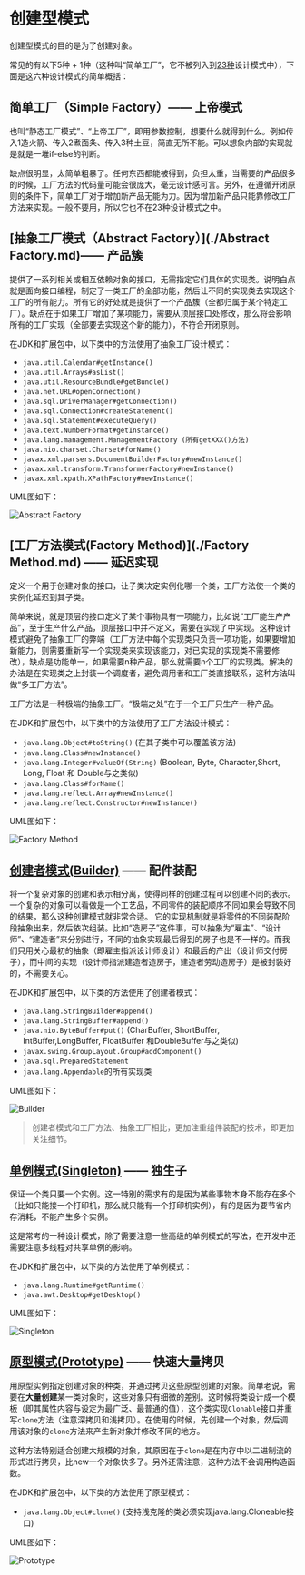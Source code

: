 # 创建型模式

创建型模式的目的是为了创建对象。

常见的有以下5种 + 1种（这种叫“简单工厂”，它不被列入到[23种](http://ichennan.com/2016/08/09/DesignPattern.html)设计模式中），下面是这六种设计模式的简单概括：

## 简单工厂（Simple Factory）—— 上帝模式
也叫“静态工厂模式”、“上帝工厂”，即用参数控制，想要什么就得到什么。例如传入1造火箭、传入2煮面条、传入3种土豆，简直无所不能。可以想象内部的实现就是就是一堆if-else的判断。

缺点很明显，太简单粗暴了。任何东西都能被得到，负担太重，当需要的产品很多的时候，工厂方法的代码量可能会很庞大，毫无设计感可言。另外，在遵循开闭原则的条件下，简单工厂对于增加新产品无能为力。因为增加新产品只能靠修改工厂方法来实现。一般不要用，所以它也不在23种设计模式之中。



## [抽象工厂模式（Abstract Factory）](./Abstract Factory.md)—— 产品簇
提供了一系列相关或相互依赖对象的接口，无需指定它们具体的实现类。说明白点就是面向接口编程，制定了一类工厂的全部功能，然后让不同的实现类去实现这个工厂的所有能力。所有它的好处就是提供了一个产品簇（全都归属于某个特定工厂）。缺点在于如果工厂增加了某项能力，需要从顶层接口处修改，那么将会影响所有的工厂实现（全部要去实现这个新的能力），不符合开闭原则。



在JDK和扩展包中，以下类中的方法使用了抽象工厂设计模式：
* `java.util.Calendar#getInstance()`
* `java.util.Arrays#asList()`
* `java.util.ResourceBundle#getBundle()`
* `java.net.URL#openConnection()`
* `java.sql.DriverManager#getConnection()`
* `java.sql.Connection#createStatement()`
* `java.sql.Statement#executeQuery()`
* `java.text.NumberFormat#getInstance()`
* `java.lang.management.ManagementFactory (所有getXXX()方法)`
* `java.nio.charset.Charset#forName()`
* `javax.xml.parsers.DocumentBuilderFactory#newInstance()`
* `javax.xml.transform.TransformerFactory#newInstance()`
* `javax.xml.xpath.XPathFactory#newInstance()`

UML图如下：

![Abstract Factory](https://ws2.sinaimg.cn/large/006tNbRwly1fx41b4jac9j30s00bkjsa.jpg)

## [工厂方法模式(Factory Method)](./Factory Method.md) —— 延迟实现
定义一个用于创建对象的接口，让子类决定实例化哪一个类，工厂方法使一个类的实例化延迟到其子类。

简单来说，就是顶层的接口定义了某个事物具有一项能力，比如说“工厂能生产产品”，至于生产什么产品，顶层接口中并不定义，需要在实现了中实现。这种设计模式避免了抽象工厂的弊端（工厂方法中每个实现类只负责一项功能，如果要增加新能力，则需要重新写一个实现类来实现该能力，对已实现的实现类不需要修改），缺点是功能单一，如果需要n种产品，那么就需要n个工厂的实现类。解决的办法是在实现类之上封装一个调度者，避免调用者和工厂类直接联系，这种方法叫做“多工厂方法”。

工厂方法是一种极端的抽象工厂。“极端之处”在于一个工厂只生产一种产品。

在JDK和扩展包中，以下类中的方法使用了工厂方法设计模式：
* `java.lang.Object#toString()` (在其子类中可以覆盖该方法)
* `java.lang.Class#newInstance()`
* `java.lang.Integer#valueOf(String)` (Boolean, Byte, Character,Short, Long, Float 和 Double与之类似)
* `java.lang.Class#forName()`
* `java.lang.reflect.Array#newInstance()`
* `java.lang.reflect.Constructor#newInstance()`

UML图如下：

![Factory Method](https://ws1.sinaimg.cn/large/006tNbRwly1fx41coqrolj30ce0823yt.jpg)


## [创建者模式(Builder)](./Builder.md) —— 配件装配
将一个复杂对象的创建和表示相分离，使得同样的创建过程可以创建不同的表示。一个复杂的对象可以看做是一个工艺品，不同零件的装配顺序不同如果会导致不同的结果，那么这种创建模式就非常合适。
它的实现机制就是将零件的不同装配阶段抽象出来，然后依次组装。比如“造房子”这件事，可以抽象为“雇主”、“设计师”、“建造者”来分别进行，不同的抽象实现最后得到的房子也是不一样的。而我们只用关心最初的抽象（即雇主指派设计师设计）和最后的产出（设计师交付房子），而中间的实现（设计师指派建造者造房子，建造者劳动造房子）是被封装好的，不需要关心。

在JDK和扩展包中，以下类的方法使用了创建者模式：
* `java.lang.StringBuilder#append()`
* `java.lang.StringBuffer#append()`
* `java.nio.ByteBuffer#put()` (CharBuffer, ShortBuffer, IntBuffer,LongBuffer, FloatBuffer 和DoubleBuffer与之类似)
* `javax.swing.GroupLayout.Group#addComponent()`
* `java.sql.PreparedStatement`
* `java.lang.Appendable`的所有实现类

UML图如下：

![Builder](http://ovn0i3kdg.bkt.clouddn.com/Builder.png)

> 创建者模式和工厂方法、抽象工厂相比，更加注重组件装配的技术，即更加关注细节。

## [单例模式(Singleton)](./Singleton.md) —— 独生子
保证一个类只要一个实例。这一特别的需求有的是因为某些事物本身不能存在多个（比如只能接一个打印机，那么就只能有一个打印机实例），有的是因为要节省内存消耗，不能产生多个实例。

这是常考的一种设计模式，除了需要注意一些高级的单例模式的写法，在开发中还需要注意多线程对共享单例的影响。

在JDK和扩展包中，以下类的方法使用了单例模式：
* `java.lang.Runtime#getRuntime()`
* `java.awt.Desktop#getDesktop()`

UML图如下：

![Singleton](https://ws1.sinaimg.cn/large/006tNbRwly1fx41enczb6j30mq09474p.jpg)


## [原型模式(Prototype)](./Prototype.md) —— 快速大量拷贝
用原型实例指定创建对象的种类，并通过拷贝这些原型创建的对象。简单老说，需要在**大量创建**某一类对象时，这些对象只有细微的差别。这时候将类设计成一个模板（即其属性内容与设定为最广泛、最普通的值），这个类实现`Clonable`接口并重写`clone`方法（注意深拷贝和浅拷贝）。在使用的时候，先创建一个对象，然后调用该对象的`clone`方法来产生新对象并修改不同的地方。

这种方法特别适合创建大规模的对象，其原因在于`clone`是在内存中以二进制流的形式进行拷贝，比new一个对象快多了。另外还需注意，这种方法不会调用构造函数。

在JDK和扩展包中，以下类的方法使用了原型模式：
* `java.lang.Object#clone()` (支持浅克隆的类必须实现java.lang.Cloneable接口)

UML图如下：

![Prototype](http://ovn0i3kdg.bkt.clouddn.com/prototype.png)
